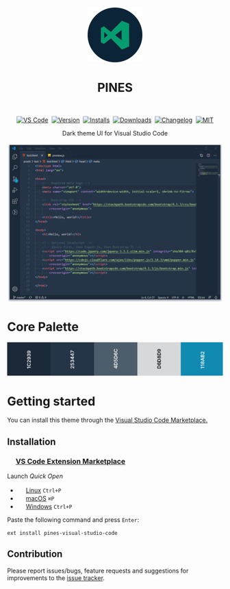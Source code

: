 <p align="center">
  <img src="https://raw.githubusercontent.com/deeppines/pines-visual-studio-code/master/assets/pines-visual-studio-code-icon-marketplace.png" alt="Logo" width="128" height="128" />
</p>

<h1 align="center">PINES</h1>

<br>

<div align="center">

  [![VS Code][badge-vscode]][vscode]&nbsp;
  [![Version][badge-version]][short-marketplace-deeppines]&nbsp;
  [![Installs][badge-installs]][short-marketplace-deeppines]&nbsp;
  [![Downloads][badge-downloads]][short-marketplace-deeppines]&nbsp;
  [![Changelog][badge-changelog]][changelog]&nbsp;
  [![MIT][badge-license]][license]

  Dark theme UI for Visual Studio Code

  ![Preview][preview-image]
</div>

# Core Palette

![Palette][palette-image]

# Getting started

You can install this theme through the [Visual Studio Code Marketplace.][short-marketplace-deeppines]

## Installation

### <img src="https://marketplace.visualstudio.com/favicon.ico" width=16 height=16 /> [VS Code Extension Marketplace][short-marketplace]

Launch *Quick Open*

* <img src="https://www.kernel.org/theme/images/logos/favicon.png" width=16 height=16 /> [Linux][short-linux] `Ctrl+P`
* <img src="https://developer.apple.com/favicon.ico" width=16 height=16 /> [macOS][short-macos] `⌘P`
* <img src="https://www.microsoft.com/favicon.ico" width=16 height=16 /> [Windows][short-windows] `Ctrl+P`

Paste the following command and press `Enter`:

```shell
ext install pines-visual-studio-code
```

## Contribution

Please report issues/bugs, feature requests and suggestions for improvements to the [issue tracker][issue].

[short-marketplace-deeppines]:https://marketplace.visualstudio.com/items?itemName=deeppines.pines-visual-studio-code
[short-marketplace]:https://code.visualstudio.com/docs/editor/extension-gallery
[short-linux]:https://code.visualstudio.com/shortcuts/keyboard-shortcuts-linux.pdf
[short-macos]:https://code.visualstudio.com/shortcuts/keyboard-shortcuts-macos.pdf
[short-windows]:https://code.visualstudio.com/shortcuts/keyboard-shortcuts-windows.pdf
[vscode]:https://code.visualstudio.com/updates/v1_30
[issue]:https://github.com/deeppines/pines-visual-studio-code/issues
[changelog]:https://github.com/deeppines/pines-visual-studio-code/blob/master/CHANGELOG.md
[license]:https://github.com/deeppines/pines-visual-studio-code/blob/master/LICENSE

[badge-vscode]: https://img.shields.io/badge/VS_Code-v1.30+-373277.svg
[badge-version]:https://vsmarketplacebadges.dev/version-short/deeppines.pines-visual-studio-code.svg
[badge-installs]:https://vsmarketplacebadges.dev/installs/deeppines.pines-visual-studio-code.svg
[badge-downloads]:https://vsmarketplacebadges.dev/downloads/deeppines.pines-visual-studio-code.svg
[badge-changelog]:https://img.shields.io/badge/link-changelog-blue.svg
[badge-license]:https://img.shields.io/badge/License-MIT-blue.svg

[preview-image]:https://raw.githubusercontent.com/deeppines/pines-visual-studio-code/master/assets/pines-preview.png
[palette-image]:https://raw.githubusercontent.com/deeppines/pines-visual-studio-code/master/assets/palette.png
